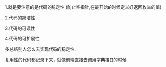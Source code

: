 1.就是要注意的是代码的稳定性 (防止空指针,在最开始的时候定义好返回枚举的值)

2.代码的简洁性

3.代码的可读性

4.代码的可扩展性

多总结别人怎么去实现代码的稳定性,

复用性的代码都记录下来，就像前端直接去调用字典接口的时候

